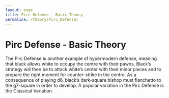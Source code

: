```yaml
---
layout: page
title: Pirc Defense - Basic Theory
permalink: /theory/Pirc_Defense/
---
```


# Pirc Defense - Basic Theory

The Pirc Defense is another example of hypermodern defense, meaning that black allows white to occupy the centre with their pawns. Black’s strategy will then be to attack white’s center with their minor pieces and to prepare the right moment for counter-strike in the centre. As a consequence of playing d6, black’s dark-square bishop must fianchetto to the g7-square in order to develop.
A popular variation in the Pirc Defense is the Classical Variation.
